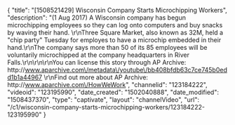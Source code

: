{
    "title": "[1508521429] Wisconsin Company Starts Microchipping Workers",
    "description": "(1 Aug 2017) A Wisconsin company has begun microchipping employees so they can log onto computers and buy snacks by waving their hand. \r\nThree Square Market, also known as 32M, held a \"chip party\" Tuesday for employes to have a microchip embedded in their hand.\r\nThe company says more than 50 of its 85 employees will be voluntarily microchipped at the company headquarters in River Falls.\r\n\r\n\r\nYou can license this story through AP Archive: http:\/\/www.aparchive.com\/metadata\/youtube\/bb408bfdb63c7ce745b0edd1b1a44967 \r\nFind out more about AP Archive: http:\/\/www.aparchive.com\/HowWeWork",
    "channelid": "123184222",
    "videoid": "123195990",
    "date_created": "1502040888",
    "date_modified": "1508437370",
    "type": "captivate",
    "layout": "channelVideo",
    "url": "\/c1\/wisconsin-company-starts-microchipping-workers\/123184222-123195990"
}